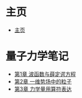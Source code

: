 # 主页

- [主页](./introduction.md)

# 量子力学笔记

- [第1章 波函数与薛定谔方程](./量子力学/第1章%20波函数与薛定谔方程.md)
- [第2章 一维势场中的粒子](./量子力学/第2章%20一维势场中的粒子.md)
- [第3章 力学量用算符表达](./量子力学/第3章%20力学量用算符表达.md)